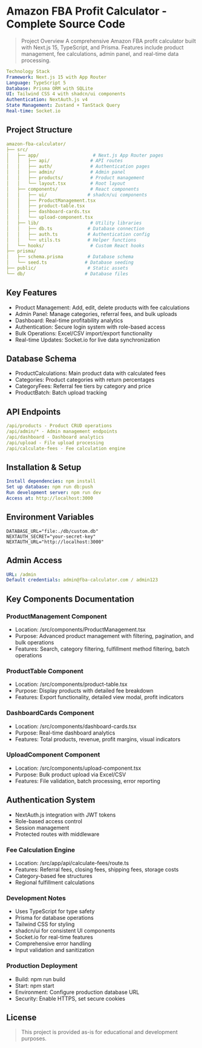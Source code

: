 # Amazon FBA Profit Calculator - Complete Source Code

> Project Overview
A comprehensive Amazon FBA profit calculator built with Next.js 15, TypeScript, and Prisma. Features include product management, fee calculations, admin panel, and real-time data processing.
```yaml
Technology Stack
Framework: Next.js 15 with App Router
Language: TypeScript 5
Database: Prisma ORM with SQLite
UI: Tailwind CSS 4 with shadcn/ui components
Authentication: NextAuth.js v4
State Management: Zustand + TanStack Query
Real-time: Socket.io

```
## Project Structure
```yaml
amazon-fba-calculator/
├── src/
│   ├── app/                    # Next.js App Router pages
│   │   ├── api/               # API routes
│   │   ├── auth/              # Authentication pages
│   │   ├── admin/             # Admin panel
│   │   ├── products/          # Product management
│   │   └── layout.tsx         # Root layout
│   ├── components/            # React components
│   │   ├── ui/               # shadcn/ui components
│   │   ├── ProductManagement.tsx
│   │   ├── product-table.tsx
│   │   ├── dashboard-cards.tsx
│   │   └── upload-component.tsx
│   ├── lib/                   # Utility libraries
│   │   ├── db.ts             # Database connection
│   │   ├── auth.ts           # Authentication config
│   │   └── utils.ts          # Helper functions
│   └── hooks/                 # Custom React hooks
├── prisma/
│   ├── schema.prisma         # Database schema
│   └── seed.ts              # Database seeding
├── public/                   # Static assets
└── db/                      # Database files
```
## Key Features
- Product Management: Add, edit, delete products with fee calculations
- Admin Panel: Manage categories, referral fees, and bulk uploads
- Dashboard: Real-time profitability analytics
- Authentication: Secure login system with role-based access
- Bulk Operations: Excel/CSV import/export functionality
- Real-time Updates: Socket.io for live data synchronization

## Database Schema
- ProductCalculations: Main product data with calculated fees
- Categories: Product categories with return percentages
- CategoryFees: Referral fee tiers by category and price
- ProductBatch: Batch upload tracking
##  API Endpoints
``` yaml
/api/products - Product CRUD operations
/api/admin/* - Admin management endpoints
/api/dashboard - Dashboard analytics
/api/upload - File upload processing
/api/calculate-fees - Fee calculation engine
```
## Installation & Setup
``` yaml
Install dependencies: npm install
Set up database: npm run db:push
Run development server: npm run dev
Access at: http://localhost:3000
```
## Environment Variables
```
DATABASE_URL="file:./db/custom.db"
NEXTAUTH_SECRET="your-secret-key"
NEXTAUTH_URL="http://localhost:3000"
```


## Admin Access
```yaml
URL: /admin
Default credentials: admin@fba-calculator.com / admin123
```
## Key Components Documentation
### ProductManagement Component
- Location: /src/components/ProductManagement.tsx
- Purpose: Advanced product management with filtering, pagination, and bulk operations
- Features: Search, category filtering, fulfillment method filtering, batch operations
### ProductTable Component
- Location: /src/components/product-table.tsx
- Purpose: Display products with detailed fee breakdown
- Features: Export functionality, detailed view modal, profit indicators
### DashboardCards Component
- Location: /src/components/dashboard-cards.tsx
- Purpose: Real-time dashboard analytics
- Features: Total products, revenue, profit margins, visual indicators
### UploadComponent Component
- Location: /src/components/upload-component.tsx
- Purpose: Bulk product upload via Excel/CSV
- Features: File validation, batch processing, error reporting
  
## Authentication System
- NextAuth.js integration with JWT tokens
- Role-based access control
- Session management
- Protected routes with middleware
### Fee Calculation Engine
- Location: /src/app/api/calculate-fees/route.ts
- Features: Referral fees, closing fees, shipping fees, storage costs
- Category-based fee structures
- Regional fulfillment calculations
### Development Notes
- Uses TypeScript for type safety
- Prisma for database operations
- Tailwind CSS for styling
- shadcn/ui for consistent UI components
- Socket.io for real-time features
- Comprehensive error handling
- Input validation and sanitization
### Production Deployment
- Build: npm run build
- Start: npm start
- Environment: Configure production database URL
- Security: Enable HTTPS, set secure cookies
## License
> This project is provided as-is for educational and development purposes.
